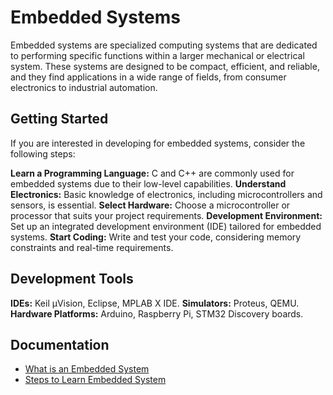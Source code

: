 # Embedded Systems

Embedded systems are specialized computing systems that are dedicated to performing specific functions within a larger mechanical or electrical system. These systems are designed to be compact, efficient, and reliable, and they find applications in a wide range of fields, from consumer electronics to industrial automation.

## Getting Started

If you are interested in developing for embedded systems, consider the following steps:

**Learn a Programming Language:** C and C++ are commonly used for embedded systems due to their low-level capabilities.
**Understand Electronics:** Basic knowledge of electronics, including microcontrollers and sensors, is essential.
**Select Hardware:** Choose a microcontroller or processor that suits your project requirements.
**Development Environment:** Set up an integrated development environment (IDE) tailored for embedded systems.
**Start Coding:** Write and test your code, considering memory constraints and real-time requirements.

## Development Tools

**IDEs:** Keil µVision, Eclipse, MPLAB X IDE.
**Simulators:** Proteus, QEMU.
**Hardware Platforms:** Arduino, Raspberry Pi, STM32 Discovery boards.

## Documentation

- [What is an Embedded System](./what.is.embedded.system.md)
- [Steps to Learn Embedded System](./steps.to.learn.embedded.systems.md)

